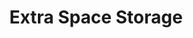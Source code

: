 ---
title: "Extra Space Storage"
url: /gilbert/extra-space-storage-east-pecos-road/
shop: storage rental
---